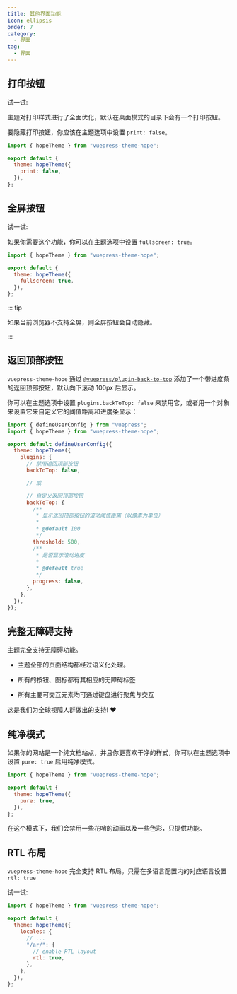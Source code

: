```yaml
---
title: 其他界面功能
icon: ellipsis
order: 7
category:
  - 界面
tag:
  - 界面
---
```


## 打印按钮

试一试: <PrintButton />

主题对打印样式进行了全面优化，默认在桌面模式的目录下会有一个打印按钮。

要隐藏打印按钮，你应该在主题选项中设置 `print: false`。

```js {5} title=".vuepress/config.js"
import { hopeTheme } from "vuepress-theme-hope";

export default {
  theme: hopeTheme({
    print: false,
  }),
};
```

## 全屏按钮

试一试:

<ToggleFullScreenButton />

如果你需要这个功能，你可以在主题选项中设置 `fullscreen: true`。

```js {5} title=".vuepress/config.js"
import { hopeTheme } from "vuepress-theme-hope";

export default {
  theme: hopeTheme({
    fullscreen: true,
  }),
};
```

::: tip

如果当前浏览器不支持全屏，则全屏按钮会自动隐藏。

:::

## 返回顶部按钮

`vuepress-theme-hope` 通过 [`@vuepress/plugin-back-to-top`][back-to-top] 添加了一个带进度条的返回顶部按钮，默认向下滚动 100px 后显示。

你可以在主题选项中设置 `plugins.backToTop: false` 来禁用它，或者用一个对象来设置它来自定义它的阈值距离和进度条显示：

```js {8,13-26} title=".vuepress/config.js"
import { defineUserConfig } from "vuepress";
import { hopeTheme } from "vuepress-theme-hope";

export default defineUserConfig({
  theme: hopeTheme({
    plugins: {
      // 禁用返回顶部按钮
      backToTop: false,

      // 或

      // 自定义返回顶部按钮
      backToTop: {
        /**
         * 显示返回顶部按钮的滚动阈值距离（以像素为单位）
         *
         * @default 100
         */
        threshold: 500,
        /**
         * 是否显示滚动进度
         *
         * @default true
         */
        progress: false,
      },
    },
  }),
});
```

## 完整无障碍支持

主题完全支持无障碍功能。

- 主题全部的页面结构都经过语义化处理。

- 所有的按钮、图标都有其相应的无障碍标签

- 所有主要可交互元素均可通过键盘进行聚焦与交互

这是我们为全球视障人群做出的支持! :heart:

## 纯净模式

如果你的网站是一个纯文档站点，并且你更喜欢干净的样式，你可以在主题选项中设置 `pure: true` 启用纯净模式。

```js {5} title=".vuepress/config.js"
import { hopeTheme } from "vuepress-theme-hope";

export default {
  theme: hopeTheme({
    pure: true,
  }),
};
```

在这个模式下，我们会禁用一些花哨的动画以及一些色彩，只提供功能。

## RTL 布局

`vuepress-theme-hope` 完全支持 RTL 布局。只需在多语言配置内的对应语言设置 `rtl: true`

试一试: <ToggleRTLButton />

```js {9} title=".vuepress/config.js"
import { hopeTheme } from "vuepress-theme-hope";

export default {
  theme: hopeTheme({
    locales: {
      // ...
      "/ar/": {
        // enable RTL layout
        rtl: true,
      },
    },
  }),
};
```

<script setup lang="ts">
import ToggleFullScreenButton from "@theme-hope/modules/outlook/components/ToggleFullScreenButton";
import PrintButton from "@theme-hope/modules/info/components/PrintButton";
import ToggleRTLButton from "@ToggleRTLButton";
</script>

[back-to-top]: https://ecosystem.vuejs.press/zh/plugins/features/back-to-top.html
